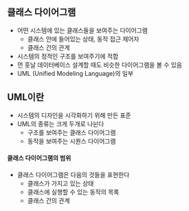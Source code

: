 ## 클래스 다이어그램

- 어떤 시스템에 있는 클래스들을 보여주는 다이어그램
  - 클래스 안에 들어있는 상태, 동작 접근 제어자
  - 클래스 간의 관계
- 시스템의 정적인 구조를 보여주기에 적합
- 먼 훗날 데이터베이스 설계할 때도 비슷한 다이어그램을 볼 수 있음
- UML (Unified Modeling Language)의 일부



## UML이란

- 시스템의 디자인을 시각화하기 위해 만든 표준
- UML의 종류는 크게 두개로 나뉜다
  - 구조를 보여주는 클래스 다이어그램
  - 동작을 보여주는 시퀀스 다이어그램

#### 클래스 다이어그램의 범위

- 클래스 다이어그램은 다음의 것들을 표현한다
  - 클래스가 가지고 있는 상태
  - 클래스에 실행할 수 있는 동작의 목록
  - 클래스 간의 관계